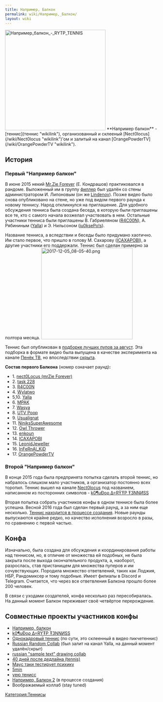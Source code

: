 ```yaml
---
title: Например, Балкон
permalink: wiki/Например,_Балкон/
layout: wiki
---
```


<img src="Например_балкон_-_RYTP_TENNIS" title="fig:Например_балкон_-_RYTP_TENNIS" width="330" height="330" alt="Например_балкон_-_RYTP_TENNIS" />
**Например балкон** - [теннис](теннис "wikilink"), организованный и
склееный [Nect0locus](/wiki/Nect0locus "wikilink")'ом и залитый на канал
[OrangePowderTV](/wiki/OrangePowderTV "wikilink").

## История

### Первый "Например балкон"

В июне 2015 некий [Mr.Zie Forever](/wiki/Nect0locus "wikilink") (Е. Кондрашов)
практиковался в рандоме. Выложенный им в группу
[филлер](Термины#Ф "wikilink") был удалён со стены администратором И.
Липоновым (он же [Lindenov](/wiki/Lindenov "wikilink")). Позже видео было
снова опубликовано на стене, но уже под видом первого раунда к новому
теннису. Народ откликнулся на приглашение. Для удобного обсуждения
тенниса была создана беседа, в которую были приглашены все те, кто с
самого начала возжелал участвовать в нем. Остальные участники тенниса
были приглашены В. Габриеляном ([R4C00N](orpsageff "wikilink")), А.
Рябининым ([Yalla](/wiki/Yalla "wikilink")) и Э. Нильсоном
([ju0ksePo!s](ju0ksePo!s "wikilink")).

Название тенниса, а вследствии и беседы было придумано хаотично. Им
стало первое, что пришло в голову М. Сахарову
([ICAXAPOBI](/wiki/ICAXAPOBI "wikilink")), а другие участники его поддержали.
Теннис был сделан примерно за полтора месяца.
<img src="2017-12-05_08-05-40.png" title="fig:2017-12-05_08-05-40.png" width="300" height="300" alt="2017-12-05_08-05-40.png" />

Теннис был опубликован в [подборке лучших пупов за
август](https://vk.com/imgtho?w=wall-34217658_7082). Эта подборка в
формате видео была выпущена в качестве эксперимента на канале [Пенёк
ТВ](Пенёк_ТВ "wikilink"), но
впоследствии [скрыта](https://www.youtube.com/watch?v=RQWtJFVmopY).

**Состав первого Балкона** (номер означает раунд)**:**

-   1\. [nect0Locus (mrZie Forever)](/wiki/Nect0Locus "wikilink")
-   2\. [task 228](task_228 "wikilink")
-   3\. [R4C00N](orpsageff "wikilink")
-   4\. [Wylatwo](/wiki/Wylatwo "wikilink")
-   5,10. [Yalla](/wiki/Yalla "wikilink")
-   6\. [MPAK](/wiki/MPAK "wikilink")
-   7\. [Wasya](/wiki/Wasya "wikilink")
-   8\. [UTV Poop](4A "wikilink")
-   9\. [Usualignat](/wiki/Usualignat "wikilink")
-   11\. [NiniksSuperAwesome](/wiki/NiniksSuperAwesome "wikilink")
-   12\. [Owl Thrower](/wiki/Owl_Thrower "wikilink")
-   13\. [enkoun](enkoun "wikilink")
-   14\. [ICAXAPOBI](/wiki/ICAXAPOBI "wikilink")
-   15\. [LeonidJeweller](/wiki/Leonid_Jeweller "wikilink")
-   16\. [InFeRnAl_KiD](/wiki/Lonrefne "wikilink")
-   17\. [OrangePowderTV](/wiki/OrangePowderTV "wikilink")

### Второй "Например балкон"

В конце 2015 года была предпринята попытка сделать второй теннис, но
набралось слишком мало участников, а организатор постоянно всех торопил.
Теннис вышел на канале [Nect0locus](/wiki/Nect0locus "wikilink") под
названием, написанном из посторонних символов - [k0¶uÐoρ ∆=RŸŦP
Ŧ3NNИSS](https://youtu.be/siuh5wLdpZc)

Вторая попытка собрать участников конфы в одном теннисе была более
успешна. Весной 2016 года был сделан первый раунд, а за ним еще
несколько. [Теннис находится в процессе
создания](https://www.youtube.com/playlist?list=PLBQLaJSvK6EYLtOXMSeRqvuyfoWYTCygV).
Новые раунды выпускаются крайне редко, но качество исполнения возросло в
разы, по сравнению с первой частью.

## Конфа

Изначально, была создана для обсуждения и координирования работы над
теннисом, но, в отличие от множества ей подобных, не была закрыта после
выхода окончательного продукта, а, наоборот, разрослась, став
пристанищем для множества пуперов и им сочувствующих. Породила множество
ответвлений, таких как Лоджия, НБР, Рандомиксер и тому подобные. Имеет
филиалы в Discord и Telegram. Считается, что через все ответвления
Балкона прошло более 200 человек.

В связи с уходами создателей, конфа несколько раз пересобиралась. На
данный момент Балкон переживает своё четвёртое перерождение.

## Совместные проекты участников конфы

-   [Например, балкон](https://youtu.be/9_kXcDHKS6c)
-   [k0¶uÐoρ ∆=RŸŦP Ŧ3NNИSS](https://youtu.be/siuh5wLdpZc)
-   [Однокадровый теннис](https://www.youtube.com/watch?v=XAH5McoKsbY)
    (по сути, это склеенный в видео пикчетеннис)
-   [Russian Random Collab](https://www.youtube.com/watch?v=1v96PPAwDEo)
    (был залит на канал Yalla, на данный момент удалён/скрыт)
-   [russian "sample text" drawing collab](https://youtu.be/HWtuVAb-xLU)
-   [40 дней после дедлайна (tennis)](https://youtu.be/cUNWQVIfOzo)
-   [Маyс таки тестирyет психикy](https://youtu.be/i34Ju74Jxcg)
-   [5min](https://youtu.be/l4ddzevXZJ8)
-   [уею тенисс](https://youtu.be/DhXsx7B0O4w)
-   [Например, Балкон
    2](https://www.youtube.com/playlist?list=PLBQLaJSvK6EYLtOXMSeRqvuyfoWYTCygV)
    (в процессе создания)
-   Воображаемый коллаб (stay tuned)

[Категория:Теннисы](Категория:Теннисы "wikilink")
